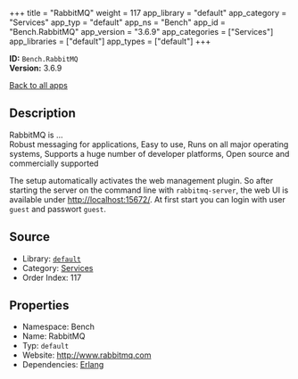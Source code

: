﻿+++
title = "RabbitMQ"
weight = 117
app_library = "default"
app_category = "Services"
app_typ = "default"
app_ns = "Bench"
app_id = "Bench.RabbitMQ"
app_version = "3.6.9"
app_categories = ["Services"]
app_libraries = ["default"]
app_types = ["default"]
+++

**ID:** `Bench.RabbitMQ`  
**Version:** 3.6.9  
<!--more-->

[Back to all apps](/apps/)

## Description
RabbitMQ is ...  
Robust messaging for applications,
Easy to use,
Runs on all major operating systems,
Supports a huge number of developer platforms,
Open source and commercially supported


The setup automatically activates the web management plugin.
So after starting the server on the command line with `rabbitmq-server`,
the web UI is available under <http://localhost:15672/>.
At first start you can login with user `guest` and passwort `guest`.

## Source

* Library: [`default`](/app_libraries/default)
* Category: [Services](/app_categories/services)
* Order Index: 117

## Properties

* Namespace: Bench
* Name: RabbitMQ
* Typ: `default`
* Website: <http://www.rabbitmq.com>
* Dependencies: [Erlang](/apps/Bench.Erlang)


